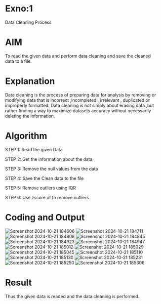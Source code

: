 # Exno:1
Data Cleaning Process

# AIM
To read the given data and perform data cleaning and save the cleaned data to a file.

# Explanation
Data cleaning is the process of preparing data for analysis by removing or modifying data that is incorrect ,incompleted , irrelevant , duplicated or improperly formatted. Data cleaning is not simply about erasing data ,but rather finding a way to maximize datasets accuracy without necessarily deleting the information.

# Algorithm
STEP 1: Read the given Data

STEP 2: Get the information about the data

STEP 3: Remove the null values from the data

STEP 4: Save the Clean data to the file

STEP 5: Remove outliers using IQR

STEP 6: Use zscore of to remove outliers

# Coding and Output
![Screenshot 2024-10-21 184606](https://github.com/user-attachments/assets/405075c6-0d01-481d-9c04-cf8757ddff45)
![Screenshot 2024-10-21 184711](https://github.com/user-attachments/assets/e8456bc0-a33c-42e4-aa4e-e0759bccad1c)
![Screenshot 2024-10-21 184808](https://github.com/user-attachments/assets/7382fde4-0c67-4ef2-a057-fb9c26008748)
![Screenshot 2024-10-21 184845](https://github.com/user-attachments/assets/845eaaf0-d2ee-4c74-a3e6-6821ffe16d5a)
![Screenshot 2024-10-21 184923](https://github.com/user-attachments/assets/b828611a-c4e5-443b-be7a-de1cb9cf7aa0)
![Screenshot 2024-10-21 184947](https://github.com/user-attachments/assets/fb72f7fe-09f1-4eb9-9aeb-83b2a4b5c2f7)
![Screenshot 2024-10-21 185012](https://github.com/user-attachments/assets/e4203d2e-344a-4ada-a5d7-2426e62c2eae)
![Screenshot 2024-10-21 185029](https://github.com/user-attachments/assets/e315f1c6-fd05-42d7-be39-4ce937ec7104)
![Screenshot 2024-10-21 185045](https://github.com/user-attachments/assets/7862b062-b7cd-41b6-8738-80b0dcfdc142)
![Screenshot 2024-10-21 185110](https://github.com/user-attachments/assets/b7c64ece-8cf0-4bb4-8609-a286decc5b34)
![Screenshot 2024-10-21 185130](https://github.com/user-attachments/assets/1f003072-9ec0-40fa-8902-433e410bc8b0)
![Screenshot 2024-10-21 185231](https://github.com/user-attachments/assets/09294282-5844-4583-8a62-631fc5caa834)
![Screenshot 2024-10-21 185250](https://github.com/user-attachments/assets/18966749-b3f6-441b-abd0-cc9772f4e7bb)
![Screenshot 2024-10-21 185306](https://github.com/user-attachments/assets/5b2201a1-6aa2-474f-b491-3e4ec6925e3c)


# Result
Thus the given data is readed and the data cleaning is performed.
